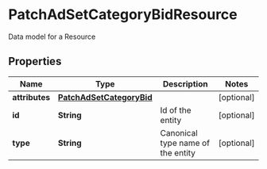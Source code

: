 

# PatchAdSetCategoryBidResource

Data model for a Resource

## Properties

| Name | Type | Description | Notes |
|------------ | ------------- | ------------- | -------------|
|**attributes** | [**PatchAdSetCategoryBid**](PatchAdSetCategoryBid.md) |  |  [optional] |
|**id** | **String** | Id of the entity |  [optional] |
|**type** | **String** | Canonical type name of the entity |  [optional] |



